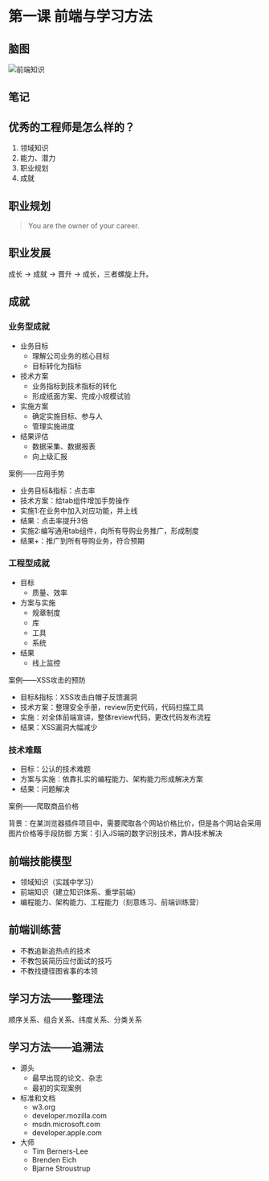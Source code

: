 # 第一课 前端与学习方法

## 脑图

![前端知识](https://user-images.githubusercontent.com/4383746/86528541-9b400200-bedb-11ea-90b0-af70bc20c59c.png)

## 笔记

## 优秀的工程师是怎么样的？

1. 领域知识
2. 能力、潜力
3. 职业规划
4. 成就

## 职业规划

> You are the owner of your career.

## 职业发展

成长 -> 成就 -> 晋升 -> 成长，三者螺旋上升。

## 成就

### 业务型成就
- 业务目标
  - 理解公司业务的核心目标
  - 目标转化为指标
- 技术方案
  - 业务指标到技术指标的转化
  - 形成纸面方案、完成小规模试验
- 实施方案
  - 确定实施目标、参与人
  - 管理实施进度
- 结果评估
  - 数据采集、数据报表
  - 向上级汇报

案例——应用手势

- 业务目标&指标：点击率
- 技术方案：给tab组件增加手势操作
- 实施1:在业务中加入对应功能，并上线
- 结果：点击率提升3倍
- 实施2:编写通用tab组件，向所有导购业务推广，形成制度
- 结果+：推广到所有导购业务，符合预期

### 工程型成就

- 目标
  - 质量、效率
- 方案与实施
  - 规章制度
  - 库
  - 工具
  - 系统
- 结果
  - 线上监控

案例——XSS攻击的预防

- 目标&指标：XSS攻击白帽子反馈漏洞
- 技术方案：整理安全手册，review历史代码，代码扫描工具
- 实施：对全体前端宣讲，整体review代码，更改代码发布流程
- 结果：XSS漏洞大幅减少

### 技术难题

- 目标：公认的技术难题
- 方案与实施：依靠扎实的编程能力、架构能力形成解决方案
- 结果：问题解决

案例——爬取商品价格

背景：在某浏览器插件项目中，需要爬取各个网站价格比价，但是各个网站会采用图片价格等手段防御
方案：引入JS端的数字识别技术，靠AI技术解决

## 前端技能模型

- 领域知识（实践中学习）
- 前端知识（建立知识体系、重学前端）
- 编程能力、架构能力、工程能力（刻意练习、前端训练营）

## 前端训练营

- 不教追新追热点的技术
- 不教包装简历应付面试的技巧
- 不教找捷径图省事的本领

## 学习方法——整理法

顺序关系、组合关系、纬度关系、分类关系

## 学习方法——追溯法

- 源头
  - 最早出现的论文、杂志
  - 最初的实现案例
- 标准和文档
  - w3.org
  - developer.mozilla.com
  - msdn.microsoft.com
  - developer.apple.com
- 大师
  - Tim Berners-Lee
  - Brenden Eich
  - Bjarne Stroustrup
